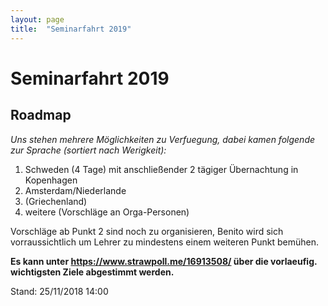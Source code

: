 ```yaml
---
layout: page
title:  "Seminarfahrt 2019"
---
```


# Seminarfahrt 2019
## Roadmap

_Uns stehen mehrere Möglichkeiten zu Verfuegung, dabei kamen folgende zur Sprache (sortiert nach Werigkeit):_

1. Schweden (4 Tage) mit anschließender 2 tägiger Übernachtung in Kopenhagen
2. Amsterdam/Niederlande 
3. (Griechenland)
4. weitere (Vorschläge an Orga-Personen)

Vorschläge ab Punkt 2 sind noch zu organisieren, Benito wird sich vorraussichtlich um Lehrer zu mindestens einem weiteren Punkt bemühen.

__Es kann unter https://www.strawpoll.me/16913508/ über die vorlaeufig. wichtigsten Ziele abgestimmt werden.__

Stand: 25/11/2018 14:00
